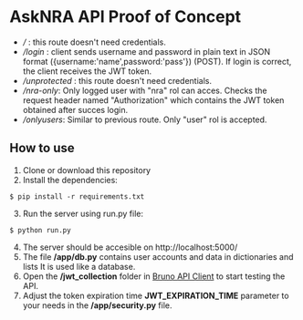# AskNRA API Proof of Concept
* */* : this route doesn't need credentials.
* */login* : client sends username and password in plain text in JSON format ({username:'name',password:'pass'}) (POST). If login is correct, the client receives the JWT token.
* */unprotected* : this route doesn't need credentials.
* */nra-only*: Only logged user with "nra" rol can acces. Checks the request header named "Authorization" which contains the JWT token obtained after succes login.
* */onlyusers*: Similar to previous route. Only "user" rol is accepted.

## How to use
1. Clone or download this repository
2. Install the dependencies:
```
$ pip install -r requirements.txt
```
3. Run the server using run.py file:
```
$ python run.py
```
4. The server should be accesible on http://localhost:5000/ 
5. The file **/app/db.py** contains user accounts and data in dictionaries and lists It is used like a database.
6. Open the **/jwt_collection** folder in [Bruno API Client](https://www.usebruno.com/) to start testing the API.
7. Adjust the token expiration time **JWT_EXPIRATION_TIME** parameter to your needs in the **/app/security.py** file.